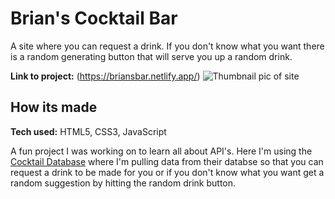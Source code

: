 # Brian's Cocktail Bar
A site where you can request a drink. If you don't know what you want there is a random generating button that will serve you up a random drink.

**Link to project:** (https://briansbar.netlify.app/)
![Thumbnail pic of site](https://github.com/brianf4/briansCocktailBar/blob/main/images/cocktailBarThumbnail.gif)
## How its made
**Tech used:** HTML5, CSS3, JavaScript

A fun project I was working on to learn all about API's. Here I'm using the [Cocktail Database](https://www.thecocktaildb.com/) where I'm pulling data from their databse so that you can request a drink to be made for you or if you don't know what you want get a random suggestion by hitting the random drink button.
